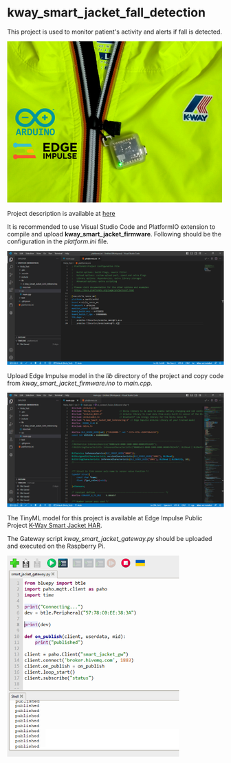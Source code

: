 # kway_smart_jacket_fall_detection

This project is used to monitor patient's activity and alerts if fall is detected.

<img src="https://raw.githubusercontent.com/tim3in/kway_smart_jacket_fall_detection/main/cover%20image.jpg" width="500" >

Project description is available at <a href="https://projecthub.arduino.cc/tim3in/f484b3a8-a8ae-4f55-884c-ff70bc44165a">here</a>

It is recommended to use Visual Studio Code and PlatformIO extension to compile and upload <b>kway_smart_jacket_firmware</b>. Following should be the configuration in the <i>platform.ini</i> file.

<img src="https://github.com/tim3in/kway_smart_jacket_fall_detection/blob/main/pio_1.png?raw=true" width="900" >

Upload Edge Impulse model in the <i>lib</i> directory of the project and copy code from <i>kway_smart_jacket_firmware.ino</i> to <i>main.cpp</i>.

<img src="https://github.com/tim3in/kway_smart_jacket_fall_detection/blob/main/pio_2.png?raw=true" width="900" >

The TinyML model for this project is available at Edge Impulse Public Project <a href="https://studio.edgeimpulse.com/public/184891/latest">K-Way Smart Jacket HAR</a>.

The Gateway script <i>kway_smart_jacket_gateway.py</i> should be uploaded and executed on the Raspberry Pi.

<img src="https://github.com/tim3in/kway_smart_jacket_fall_detection/blob/main/gateway.png?raw=true" width="400" >
